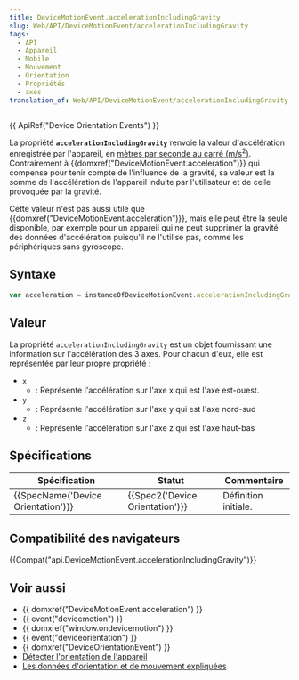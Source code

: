 ```yaml
---
title: DeviceMotionEvent.accelerationIncludingGravity
slug: Web/API/DeviceMotionEvent/accelerationIncludingGravity
tags:
  - API
  - Appareil
  - Mobile
  - Mouvement
  - Orientation
  - Propriétés
  - axes
translation_of: Web/API/DeviceMotionEvent/accelerationIncludingGravity
---
```

{{ ApiRef("Device Orientation Events") }}

La propriété **`accelerationIncludingGravity`** renvoie la valeur d'accélération enregistrée par l'appareil, en [mètres par seconde au carré (m/s<sup>2</sup>)](https://fr.wikipedia.org/wiki/M%C3%A8tre_par_seconde_carr%C3%A9e). Contrairement à  {{domxref("DeviceMotionEvent.acceleration")}} qui compense pour tenir compte de l'influence de la gravité, sa valeur est la somme de l'accélération de l'appareil induite par l'utilisateur et de celle provoquée par la gravité.

Cette valeur n'est pas aussi utile que {{domxref("DeviceMotionEvent.acceleration")}}, mais elle peut être la seule disponible, par exemple pour un appareil qui ne peut supprimer la gravité des données d'accélération puisqu'il ne l'utilise pas, comme les périphériques sans gyroscope.

## Syntaxe

```js
var acceleration = instanceOfDeviceMotionEvent.accelerationIncludingGravity;
```

## Valeur

La propriété `accelerationIncludingGravity` est un objet fournissant une information sur l'accélération des 3 axes. Pour chacun d'eux, elle est représentée par leur propre propriété :

- `x`
  - : Représente l'accélération sur l'axe x qui est l'axe est-ouest.
- `y`
  - : Représente l'accélération sur l'axe y qui est l'axe nord-sud
- `z`
  - : Représente l'accélération sur l'axe z qui est l'axe haut-bas

## Spécifications

| Spécification                                | Statut                                   | Commentaire          |
| -------------------------------------------- | ---------------------------------------- | -------------------- |
| {{SpecName('Device Orientation')}} | {{Spec2('Device Orientation')}} | Définition initiale. |

## Compatibilité des navigateurs

{{Compat("api.DeviceMotionEvent.accelerationIncludingGravity")}}

## Voir aussi

- {{ domxref("DeviceMotionEvent.acceleration") }}
- {{ event("devicemotion") }}
- {{ domxref("window.ondevicemotion") }}
- {{ event("deviceorientation") }}
- {{ domxref("DeviceOrientationEvent") }}
- [Détecter l'orientation de l'appareil](/fr/docs/WebAPI/Detecting_device_orientation#Accelerometer_values_explained)
- [Les données d'orientation et de mouvement expliquées](/fr/docs/Web/Guide/DOM/Events/Les_donn%C3%A9es_d_orientation_et_de_mouvement_expliqu%C3%A9es)

